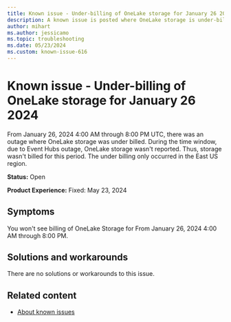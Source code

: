 ```yaml
---
title: Known issue - Under-billing of OneLake storage for January 26 2024
description: A known issue is posted where OneLake storage is under-billing for January 26 2024.
author: mihart
ms.author: jessicamo
ms.topic: troubleshooting 
ms.date: 05/23/2024
ms.custom: known-issue-616
---
```


# Known issue - Under-billing of OneLake storage for January 26 2024

From January 26, 2024 4:00 AM through 8:00 PM UTC, there was an outage where OneLake storage was under billed. During the time window, due to Event Hubs outage, OneLake storage wasn't reported. Thus, storage wasn't billed for this period. The under billing only occurred in the East US region.

**Status:** Open

**Product Experience:** Fixed: May 23, 2024

## Symptoms

You won't see billing of OneLake Storage for From January 26, 2024 4:00 AM through 8:00 PM.

## Solutions and workarounds

There are no solutions or workarounds to this issue.

## Related content

- [About known issues](https://support.fabric.microsoft.com/known-issues)
